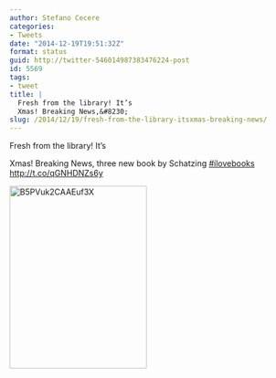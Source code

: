 ```yaml
---
author: Stefano Cecere
categories:
- Tweets
date: "2014-12-19T19:51:32Z"
format: status
guid: http://twitter-546014987383476224-post
id: 5569
tags:
- tweet
title: |
  Fresh from the library! It’s
  Xmas! Breaking News,&#8230;
slug: /2014/12/19/fresh-from-the-library-itsxmas-breaking-news/
---
```


Fresh from the library! It’s
  
Xmas! Breaking News, three new book by Schatzing [#ilovebooks](http://twitter.com/search?q=%23ilovebooks) http://t.co/qGNHDNZs6y

<img width="240" height="320" src="http://stefanocecere.com/wp-content/uploads/sites/3/2014/12/B5PVuk2CAAEuf3X-240x320.jpg" class="attachment-medium" alt="B5PVuk2CAAEuf3X" />